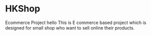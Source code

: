 # HKShop
Ecommerce Project
hello This is E commerce based project which is designed for small shop who want to sell online their products.
